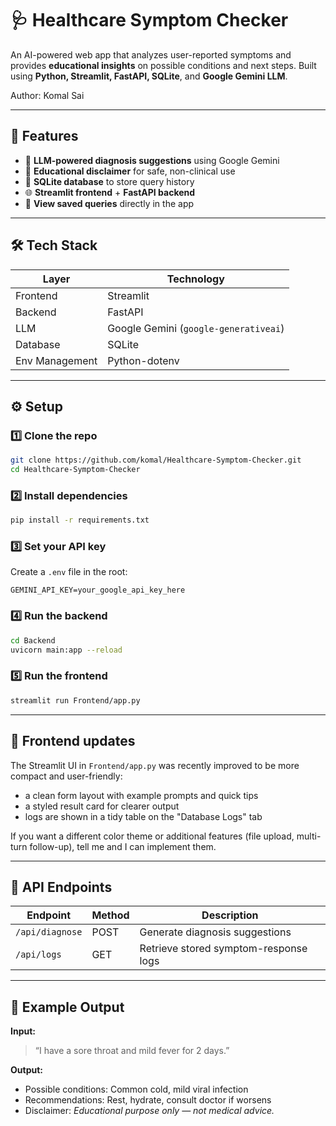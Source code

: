 # 🩺 Healthcare Symptom Checker

An AI-powered web app that analyzes user-reported symptoms and provides **educational insights** on possible conditions and next steps.
Built using **Python, Streamlit, FastAPI, SQLite**, and **Google Gemini LLM**.

Author: Komal Sai

---

## 🚀 Features

* 🤖 **LLM-powered diagnosis suggestions** using Google Gemini
* 🧾 **Educational disclaimer** for safe, non-clinical use
* 💾 **SQLite database** to store query history
* 🌐 **Streamlit frontend** + **FastAPI backend**
* 📜 **View saved queries** directly in the app

---

## 🛠️ Tech Stack

| Layer          | Technology                            |
| -------------- | ------------------------------------- |
| Frontend       | Streamlit                             |
| Backend        | FastAPI                               |
| LLM            | Google Gemini (`google-generativeai`) |
| Database       | SQLite                                |
| Env Management | Python-dotenv                         |

---

## ⚙️ Setup

### 1️⃣ Clone the repo

```bash
git clone https://github.com/komal/Healthcare-Symptom-Checker.git
cd Healthcare-Symptom-Checker
```

### 2️⃣ Install dependencies

```bash
pip install -r requirements.txt
```

### 3️⃣ Set your API key

Create a `.env` file in the root:

```
GEMINI_API_KEY=your_google_api_key_here
```

### 4️⃣ Run the backend

```bash
cd Backend
uvicorn main:app --reload
```

### 5️⃣ Run the frontend

```bash
streamlit run Frontend/app.py
```

---

## 🎨 Frontend updates

The Streamlit UI in `Frontend/app.py` was recently improved to be more compact and user-friendly:

- a clean form layout with example prompts and quick tips
- a styled result card for clearer output
- logs are shown in a tidy table on the "Database Logs" tab

If you want a different color theme or additional features (file upload, multi-turn follow-up), tell me and I can implement them.

---

## 🧠 API Endpoints

| Endpoint        | Method | Description                           |
| --------------- | ------ | ------------------------------------- |
| `/api/diagnose` | POST   | Generate diagnosis suggestions        |
| `/api/logs`     | GET    | Retrieve stored symptom-response logs |

---

## 🧾 Example Output

**Input:**

> “I have a sore throat and mild fever for 2 days.”

**Output:**

* Possible conditions: Common cold, mild viral infection
* Recommendations: Rest, hydrate, consult doctor if worsens
* Disclaimer: *Educational purpose only — not medical advice.*

